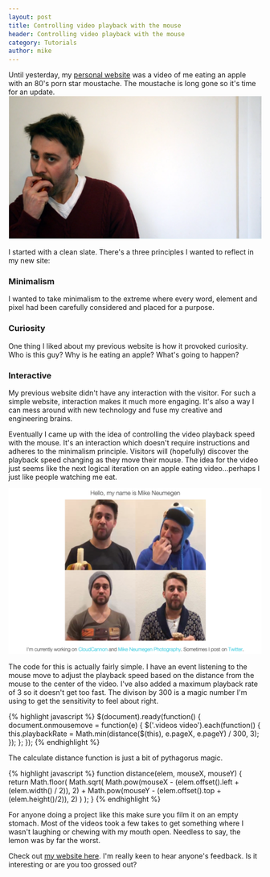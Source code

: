 ```yaml
---
layout: post
title: Controlling video playback with the mouse
header: Controlling video playback with the mouse
category: Tutorials
author: mike
---
```


Until yesterday, my [personal website](http://mikeneumegen.com) was a video of me eating an apple with an 80's porn star moustache. The moustache is long gone so it's time for an update. <a href="https://vimeo.com/50588111"><img src="/img/blog/video-playback/old.png" alt="old mikeneumegen.com page"></a>

I started with a clean slate. There's a three principles I wanted to reflect in my new site:

### Minimalism
I wanted to take minimalism to the extreme where every word, element and pixel had been carefully considered and placed for a purpose.

### Curiosity
One thing I liked about my previous website is how it provoked curiosity. Who is this guy? Why is he eating an apple? What's going to happen?

### Interactive
My previous website didn't have any interaction with the visitor. For such a simple website, interaction makes it much more engaging. It's also a way I can mess around with new technology and fuse my creative and engineering brains.

Eventually I came up with the idea of controlling the video playback speed with the mouse. It's an interaction which doesn't require instructions and adheres to the minimalism principle. Visitors will (hopefully) discover the playback speed changing as they move their mouse. The idea for the video just seems like the next logical iteration on an apple eating video...perhaps I just like people watching me eat.

<a href="http://mikeneumegen.com"><img src="/img/blog/video-playback/new.png" alt="new mikeneumegen.com page"></a>

The code for this is actually fairly simple. I have an event listening to the mouse move to adjust the playback speed based on the distance from the mouse to the center of the video. I've also added a maximum playback rate of 3 so it doesn't get too fast. The divison by 300 is a magic number I'm using to get the sensitivity to feel about right.

{% highlight javascript %}
$(document).ready(function() {
    document.onmousemove = function(e) {
        $('.videos video').each(function() {
            this.playbackRate = Math.min(distance($(this), e.pageX, e.pageY) / 300, 3);
        });
    };
});
{% endhighlight %}

The calculate distance function is just a bit of pythagorus magic.

{% highlight javascript %}
function distance(elem, mouseX, mouseY) {
    return Math.floor(
        Math.sqrt(
            Math.pow(mouseX - (elem.offset().left + (elem.width() / 2)), 2) +
            Math.pow(mouseY - (elem.offset().top + (elem.height()/2)), 2)
        )
    );
}
{% endhighlight %}

For anyone doing a project like this make sure you film it on an empty stomach. Most of the videos took a few takes to get something where I wasn't laughing or chewing with my mouth open. Needless to say, the lemon was by far the worst.

Check out [my website here](http://mikeneumegen.com). I'm really keen to hear anyone's feedback. Is it interesting or are you too grossed out?
